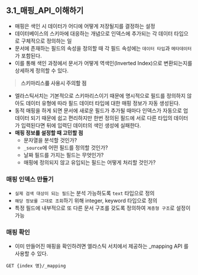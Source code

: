 ## 3.1_매핑_API_이해하기
- 매핑은 색인 시 데이터가 어디에 어떻게 저장될지를 결정하는 설정
- 데이터베이스의 스키마에 대응하는 개념으로 인덱스에 추가되는 각 데이터 타입으로 구체적으로 정의하는 일
- 문서에 존재하는 필드의 속성을 정의할 때 각 필드 속성에는 `데이터 타입`과 `메타데이터`가 포함된다.
- 이를 통해 색인 과정에서 문서가 어떻게 역색인(Inverted Index)으로 변환되는지를 상세하게 정의할 수 있다.

> **스키마리스를 사용시 주의할 점**
- 엘라스틱서치는 기본적으로 스키마리스이기 때문에 명시적으로 필드를 정의하지 않아도 데이터 유형에 따라 필드 데이터 타입에 대한 매핑 정보가 자동 생성된다.
- 동적 매핑을 하게 되면 문서에 새로운 필드가 추가될 때마다 인덱스가 자동으로 업데이터 되기 때문에 쉽고 편리하지만
  한번 정의된 필드에 서로 다른 타입의 데이터가 입력된다면 뒤에 입력딘 데이터의 색인 생성에 실패한다.
- **매핑 정보를 설정할 때 고민할 점**
    - 문자열을 분석할 것인가?
    - `_source`에 어떤 필드를 정의할 것인가?
    - 날짜 필드를 가지는 필드는 무엇인가?
    - 매핑에 정의되지 않고 유입되는 필드는 어떻게 처리할 것인가?

### 매핑 인덱스 만들기
- `실제 검색 대상이 되는 필드`는 분석 가능하도록 `text` 타입으로 정의
- `해당 정보를 그대로 조회`하기 위해 integer, keyword 타입으로 정의
- 특정 필드에 내부적으로 또 다른 문서 구조를 갖도록 정의하여 `계층형 구조`로 설정이 가능

### 매핑 확인
- 이미 만들어진 매핑을 확인하려면 엘라스틱 서치에서 제공하는 _mapping API 를 사용할 수 있다.
```shell
GET {index 명}/_mapping
```
